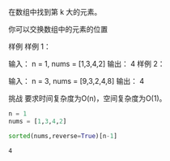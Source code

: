 在数组中找到第 k 大的元素。

你可以交换数组中的元素的位置

 
样例
样例 1：

输入：
n = 1, nums = [1,3,4,2]
输出：
4
样例 2：

输入：
n = 3, nums = [9,3,2,4,8]
输出：
4

挑战
要求时间复杂度为O(n)，空间复杂度为O(1)。

```python
n = 1
nums = [1,3,4,2]

sorted(nums,reverse=True)[n-1]

```




    4




```python

```
